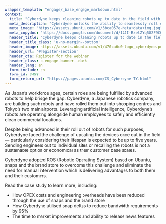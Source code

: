```yaml
---
wrapper_template: "engage/_base_engage_markdown.html"
context:
  title: "Cyberdyne keeps cleaning robots up to date in the field with snaps"
  meta_description: "Cyberdyne unlocks the ability to seamlessly roll out software updates to robots in the field by switching to snaps"
  meta_image: "https://assets.ubuntu.com/v1/3bca057e-Meta+data+img.jpg"
  meta_copydoc: "https://docs.google.com/document/d/17JI-RzetZYq5GZF9COAuh-uHG2yHI2pGy25ePdfA9Qk/edit"
  header_title: "Cyberdyne keeps cleaning robots up to date in the field with snaps"
  header_title_class: 'u-no-margin--bottom'
  header_image: https://assets.ubuntu.com/v1/470ca6c0-logo_cyberdyne.png
  header_url: '#register-section'
  header_cta: Register for the webinar
  header_class: p-engage-banner--dark
  header_lang: en
  form_include: en
  form_id: 3458
  form_return_url: "https://pages.ubuntu.com/CS_Cyberdyne-TY.html"
---
```


As Japan&rsquo;s workforce ages, certain roles are being fulfilled by advanced robots to help bridge the gap. Cyberdyne, a Japanese robotics company, are building such robots and have rolled them out into shopping centres and Tokyo&rsquo;s two main airports. Leveraging artificial intelligence, Cyberdyne&rsquo;s robots are operating alongside human employees to safely and efficiently clean commercial locations.

Despite being advanced in their roll out of robots for such purposes, Cyberdyne faced the challenge of updating the devices once out in the field &mdash; particularly considering their lifespan is expected to be up to five years. Sending engineers out to individual sites or recalling the robots is not a sustainable option or economical as their customer base scales.

Cyberdyne adopted ROS (Robotic Operating System) based on Ubuntu, snaps and the brand store to overcome this challenge and eliminate the need for manual intervention which is delivering advantages to both them and their customers.

Read the case study to learn more, including:

- How OPEX costs and engineering overheads have been reduced through the use of snaps and the brand store
- How Cyberdyne utilised snap deltas to reduce bandwidth requirements by 95%
- The time to market improvements and ability to release news features
